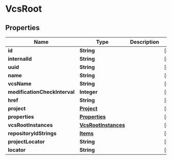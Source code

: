 
# VcsRoot

## Properties
Name | Type | Description | Notes
------------ | ------------- | ------------- | -------------
**id** | **String** |  |  [optional]
**internalId** | **String** |  |  [optional]
**uuid** | **String** |  |  [optional]
**name** | **String** |  |  [optional]
**vcsName** | **String** |  |  [optional]
**modificationCheckInterval** | **Integer** |  |  [optional]
**href** | **String** |  |  [optional]
**project** | [**Project**](Project.md) |  |  [optional]
**properties** | [**Properties**](Properties.md) |  |  [optional]
**vcsRootInstances** | [**VcsRootInstances**](VcsRootInstances.md) |  |  [optional]
**repositoryIdStrings** | [**Items**](Items.md) |  |  [optional]
**projectLocator** | **String** |  |  [optional]
**locator** | **String** |  |  [optional]



